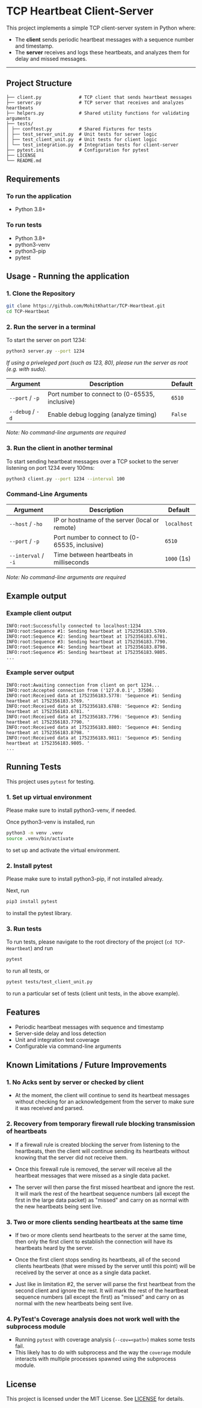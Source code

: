 # TCP Heartbeat Client-Server

This project implements a simple TCP client-server system in Python where:

- The **client** sends periodic heartbeat messages with a sequence number and timestamp.
- The **server** receives and logs these heartbeats, and analyzes them for delay and missed messages.

---


## Project Structure
```
├── client.py              # TCP client that sends heartbeat messages
├── server.py              # TCP server that receives and analyzes heartbeats
├── helpers.py             # Shared utility functions for validating arguments
├── tests/
│ ├── conftest.py          # Shared Fixtures for tests
│ ├── test_server_unit.py  # Unit tests for server logic
│ ├── test_client_unit.py  # Unit tests for client logic
│ └── test_integration.py  # Integration tests for client-server
├── pytest.ini             # Configuration for pytest
├── LICENSE
└── README.md
```

## Requirements

### To run the application
- Python 3.8+

### To run tests
- Python 3.8+
- python3-venv
- python3-pip
- pytest


## Usage - Running the application

### 1. Clone the Repository

```bash
git clone https://github.com/MohitKhattar/TCP-Heartbeat.git
cd TCP-Heartbeat
```

### 2. Run the server in a terminal

To start the server on port 1234:
```bash
python3 server.py --port 1234
```
_If using a priveleged port (such as 123, 80), please run the server as root (e.g. with sudo)._


| Argument              | Description                                    | Default     |
|-----------------------|------------------------------------------------|-------------|
| `--port` / `-p`       | Port number to connect to (0-65535, inclusive) | `6510`      |
| `--debug` / `-d`      | Enable debug logging (analyze timing)          | `False`     |

_Note: No command-line arguments are required_

### 3. Run the client in another terminal

To start sending heartbeat messages over a TCP socket to the server listening on port 1234 every 100ms:
```bash
python3 client.py --port 1234 --interval 100
```

### Command-Line Arguments

| Argument              | Description                                    | Default     |
|-----------------------|------------------------------------------------|-------------|
| `--host` / `-ho`      | IP or hostname of the server (local or remote) | `localhost` |
| `--port` / `-p`       | Port number to connect to (0-65535, inclusive) | `6510`      |
| `--interval` / `-i`   | Time between heartbeats in milliseconds        | `1000` (1s) |


_Note: No command-line arguments are required_


## Example output

### Example client output
```
INFO:root:Successfully connected to localhost:1234
INFO:root:Sequence #1: Sending heartbeat at 1752356183.5769.
INFO:root:Sequence #2: Sending heartbeat at 1752356183.6781.
INFO:root:Sequence #3: Sending heartbeat at 1752356183.7790.
INFO:root:Sequence #4: Sending heartbeat at 1752356183.8798.
INFO:root:Sequence #5: Sending heartbeat at 1752356183.9805.
...
```

### Example server output
```
INFO:root:Awaiting connection from client on port 1234...
INFO:root:Accepted connection from ('127.0.0.1', 37506)
INFO:root:Received data at 1752356183.5778: 'Sequence #1: Sending heartbeat at 1752356183.5769. '
INFO:root:Received data at 1752356183.6788: 'Sequence #2: Sending heartbeat at 1752356183.6781. '
INFO:root:Received data at 1752356183.7796: 'Sequence #3: Sending heartbeat at 1752356183.7790. '
INFO:root:Received data at 1752356183.8803: 'Sequence #4: Sending heartbeat at 1752356183.8798. '
INFO:root:Received data at 1752356183.9811: 'Sequence #5: Sending heartbeat at 1752356183.9805. '
...
```

## Running Tests
This project uses `pytest` for testing.

### 1. Set up virtual environment

Please make sure to install python3-venv, if needed.

Once python3-venv is installed, run
```bash
python3 -m venv .venv
source .venv/bin/activate
```
to set up and activate the virtual environment.

### 2. Install pytest

Please make sure to install python3-pip, if not installed already.

Next, run
```bash
pip3 install pytest
```
to install the pytest library.

### 3. Run tests

To run tests, please navigate to the root directory of the project (`cd TCP-Heartbeat`) and run
```bash
pytest
```
to run all tests, or
```bash
pytest tests/test_client_unit.py
```
to run a particular set of tests (client unit tests, in the above example).

## Features
- Periodic heartbeat messages with sequence and timestamp
- Server-side delay and loss detection
- Unit and integration test coverage
- Configurable via command-line arguments

## Known Limitations / Future Improvements

### 1. No Acks sent by server or checked by client
- At the moment, the client will continue to send its heartbeat messages without checking for an acknowledgement from the server to make sure it was received and parsed.

### 2. Recovery from temporary firewall rule blocking transmission of heartbeats
- If a firewall rule is created blocking the server from listening to the heartbeats, then the client will continue sending its heartbeats without knowing that the server did not receive them.

- Once this firewall rule is removed, the server will receive all the heartbeat messages that were missed as a single data packet.

- The server will then parse the first missed heartbeat and ignore the rest. It will mark the rest of the heartbeat sequence numbers (all except the first in the large data packet) as "missed" and carry on as normal with the new heartbeats being sent live.

### 3. Two or more clients sending heartbeats at the same time
- If two or more clients send heartbeats to the server at the same time, then only the first client to establish the connection will have its heartbeats heard by the server.

- Once the first client stops sending its heartbeats, all of the second clients heartbeats (that were missed by the server until this point) will be received by the server at once as a single data packet.

- Just like in limitation #2, the server will parse the first heartbeat from the second client and ignore the rest. It will mark the rest of the heartbeat sequence numbers (all except the first) as "missed" and carry on as normal with the new heartbeats being sent live.


### 4. PyTest's Coverage analysis does not work well with the subprocess module
- Running `pytest` with coverage analysis (`--cov=<path>`) makes some tests fail.
- This likely has to do with subprocess and the way the `coverage` module interacts with multiple processes spawned using the subprocess module.


## License
This project is licensed under the MIT License. See [LICENSE](https://github.com/MohitKhattar/TCP-Heartbeat/blob/main/LICENSE) for details.
